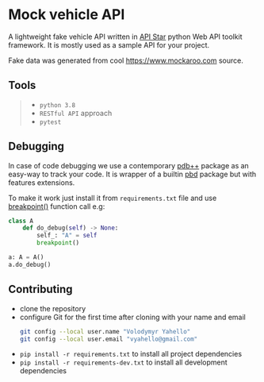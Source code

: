 # Mock vehicle API
A lightweight fake vehicle API written in [API Star](https://docs.apistar.com/) python Web API toolkit framework. 
It is mostly used as a sample API for your project.

Fake data was generated from cool https://www.mockaroo.com source.

## Tools
> - `python 3.8`
> - `RESTful API` approach
> - `pytest`

## Debugging
In case of code debugging we use a contemporary [pdb++](https://pypi.org/project/pdbpp) package as an easy-way to track your code.
It is wrapper of a builtin [pbd](https://docs.python.org/3/library/pdb.html) package but with features extensions.

To make it work just install it from `requirements.txt` file and use [breakpoint()](https://docs.python.org/3/library/functions.html#breakpoint) function call e.g:
```python
class A    
    def do_debug(self) -> None:
        self_: "A" = self
        breakpoint()

a: A = A()
a.do_debug()
```

## Contributing
- clone the repository
- configure Git for the first time after cloning with your name and email
  ```bash
  git config --local user.name "Volodymyr Yahello"
  git config --local user.email "vyahello@gmail.com"
  ```
- `pip install -r requirements.txt` to install all project dependencies
- `pip install -r requirements-dev.txt` to install all development dependencies

